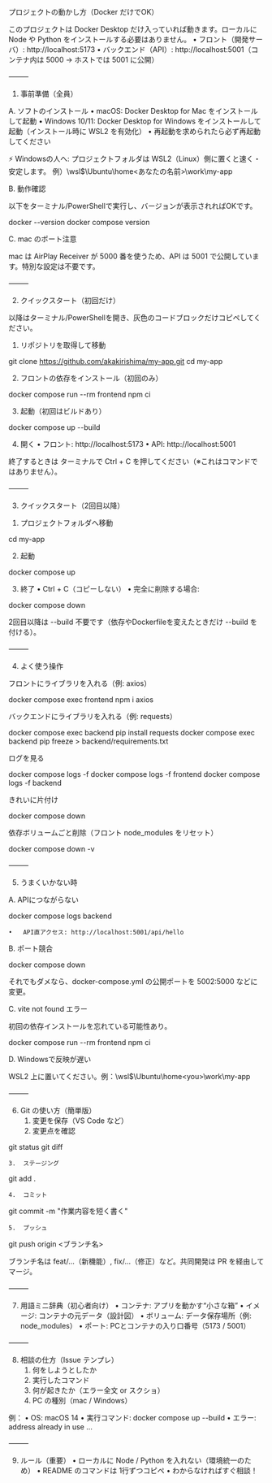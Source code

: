 プロジェクトの動かし方（Docker だけでOK）

このプロジェクトは Docker Desktop だけ入っていれば動きます。ローカルに Node や Python をインストールする必要はありません。
	•	フロント（開発サーバ）: http://localhost:5173
	•	バックエンド（API）: http://localhost:5001（コンテナ内は 5000 → ホストでは 5001 に公開）

⸻

1) 事前準備（全員）

A. ソフトのインストール
	•	macOS: Docker Desktop for Mac をインストールして起動
	•	Windows 10/11: Docker Desktop for Windows をインストールして起動（インストール時に WSL2 を有効化）
	•	再起動を求められたら必ず再起動してください

⚡ Windowsの人へ: プロジェクトフォルダは WSL2（Linux）側に置くと速く・安定します。
例）\\wsl$\Ubuntu\home\<あなたの名前>\work\my-app

B. 動作確認

以下をターミナル/PowerShellで実行し、バージョンが表示されればOKです。

docker --version
docker compose version

C. mac のポート注意

mac は AirPlay Receiver が 5000 番を使うため、API は 5001 で公開しています。特別な設定は不要です。

⸻

2) クイックスタート（初回だけ）

以降はターミナル/PowerShellを開き、灰色のコードブロックだけコピペしてください。

1. リポジトリを取得して移動

git clone https://github.com/akakirishima/my-app.git
cd my-app

2. フロントの依存をインストール（初回のみ）

docker compose run --rm frontend npm ci

3. 起動（初回はビルドあり）

docker compose up --build

4. 開く
	•	フロント: http://localhost:5173
	•	API: http://localhost:5001

終了するときは ターミナルで Ctrl + C を押してください（※これはコマンドではありません）。

⸻

3) クイックスタート（2回目以降）

1. プロジェクトフォルダへ移動

cd my-app

2. 起動

docker compose up

3. 終了
	•	Ctrl + C（コピーしない）
	•	完全に削除する場合:

docker compose down

2回目以降は --build 不要です（依存やDockerfileを変えたときだけ --build を付ける）。

⸻

4) よく使う操作

フロントにライブラリを入れる（例: axios）

docker compose exec frontend npm i axios

バックエンドにライブラリを入れる（例: requests）

docker compose exec backend pip install requests
docker compose exec backend pip freeze > backend/requirements.txt

ログを見る

docker compose logs -f
docker compose logs -f frontend
docker compose logs -f backend

きれいに片付け

docker compose down

依存ボリュームごと削除（フロント node_modules をリセット）

docker compose down -v


⸻

5) うまくいかない時

A. APIにつながらない

docker compose logs backend

	•	API直アクセス: http://localhost:5001/api/hello

B. ポート競合

docker compose down

それでもダメなら、docker-compose.yml の公開ポートを 5002:5000 などに変更。

C. vite not found エラー

初回の依存インストールを忘れている可能性あり。

docker compose run --rm frontend npm ci

D. Windowsで反映が遅い

WSL2 上に置いてください。例：\\wsl$\Ubuntu\home\<you>\work\my-app

⸻

6) Git の使い方（簡単版）
	1.	変更を保存（VS Code など）
	2.	変更点を確認

git status
git diff

	3.	ステージング

git add .

	4.	コミット

git commit -m "作業内容を短く書く"

	5.	プッシュ

git push origin <ブランチ名>

ブランチ名は feat/...（新機能）, fix/...（修正）など。共同開発は PR を経由してマージ。

⸻

7) 用語ミニ辞典（初心者向け）
	•	コンテナ: アプリを動かす“小さな箱”
	•	イメージ: コンテナの元データ（設計図）
	•	ボリューム: データ保存場所（例: node_modules）
	•	ポート: PCとコンテナの入り口番号（5173 / 5001）

⸻

8) 相談の仕方（Issue テンプレ）
	1.	何をしようとしたか
	2.	実行したコマンド
	3.	何が起きたか（エラー全文 or スクショ）
	4.	PC の種別（mac / Windows）

例：
	•	OS: macOS 14
	•	実行コマンド: docker compose up --build
	•	エラー: address already in use …

⸻

9) ルール（重要）
	•	ローカルに Node / Python を入れない（環境統一のため）
	•	README のコマンドは 1行ずつコピペ
	•	わからなければすぐ相談！